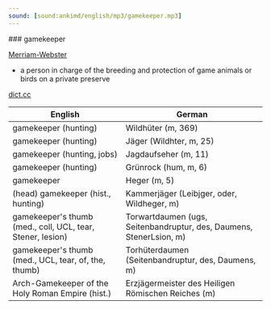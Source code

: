 ```yaml
---
sound: [sound:ankimd/english/mp3/gamekeeper.mp3]
---
```


\### gamekeeper

[Merriam-Webster](https://www.merriam-webster.com/dictionary/gamekeeper)

- a person in charge of the breeding and protection of game animals or birds on a private preserve

[dict.cc](https://www.dict.cc/gamekeeper)

| English        | German       |
| -------------- | ------------ |
| gamekeeper (hunting) | Wildhüter (m, 369) |
| gamekeeper (hunting) | Jäger (Wildhter, m, 25) |
| gamekeeper (hunting, jobs) | Jagdaufseher (m, 11) |
| gamekeeper (hunting) | Grünrock (hum, m, 6) |
| gamekeeper | Heger (m, 5) |
| (head) gamekeeper (hist., hunting) | Kammerjäger (Leibjger, oder, Wildheger, m) |
| gamekeeper's thumb (med., coll, UCL, tear, Stener, lesion) | Torwartdaumen (ugs, Seitenbandruptur, des, Daumens, StenerLsion, m) |
| gamekeeper's thumb (med., UCL, tear, of, the, thumb) | Torhüterdaumen (Seitenbandruptur, des, Daumens, m) |
| Arch-Gamekeeper of the Holy Roman Empire (hist.) | Erzjägermeister des Heiligen Römischen Reiches (m) |
